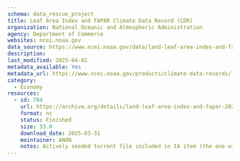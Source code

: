 ```yaml
---
schema: data_rescue_project 
title: Leaf Area Index and FAPAR Climate Data Record (CDR)
organization: National Oceanic and Atmospheric Administration
agency: Department of Commerce
websites: ncei.noaa.gov
data_source: https://www.ncei.noaa.gov/data/land-leaf-area-index-and-fapar/
description: 
last_modified: 2025-04-02
metadata_available: Yes
metadata_url: https://www.ncei.noaa.gov/products/climate-data-records/leaf-area-index-and-fapar
category:
  - Economy
resources:
  - id: 704
    url: https://archive.org/details/land-leaf-area-index-and-fapar-2025-03-31
    format: nc
    status: Finished
    size: 53.0
    download_date: 2025-03-31
    maintainer: ANON
    notes: Actively seeded torrent file included in IA item (the one without _archive).  Direct file upload in progress.Alternate torrent locationhttps//academictorrents.com/details/426a128f0a0b22b202496bb2d3b9c449698bd5dd
---
```

